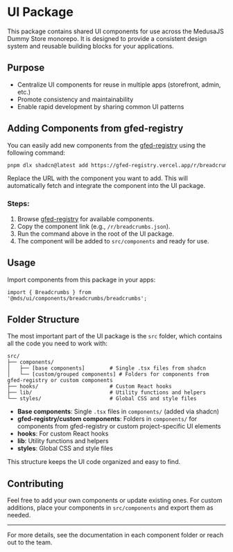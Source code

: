 # UI Package

This package contains shared UI components for use across the MedusaJS Dummy Store monorepo. It is designed to provide a consistent design system and reusable building blocks for your applications.

## Purpose

- Centralize UI components for reuse in multiple apps (storefront, admin, etc.)
- Promote consistency and maintainability
- Enable rapid development by sharing common UI patterns

## Adding Components from gfed-registry

You can easily add new components from the [gfed-registry](https://gfed-registry.vercel.app/) using the following command:

```sh
pnpm dlx shadcn@latest add https://gfed-registry.vercel.app/r/breadcrumbs.json
```

Replace the URL with the component you want to add. This will automatically fetch and integrate the component into the UI package.

### Steps:

1. Browse [gfed-registry](https://gfed-registry.vercel.app/) for available components.
2. Copy the component link (e.g., `/r/breadcrumbs.json`).
3. Run the command above in the root of the UI package.
4. The component will be added to `src/components` and ready for use.

## Usage

Import components from this package in your apps:

```tsx
import { Breadcrumbs } from '@mds/ui/components/breadcrumbs/breadcrumbs';
```

## Folder Structure

The most important part of the UI package is the `src` folder, which contains all the code you need to work with:

```text
src/
├── components/
│   ├── [base components]        # Single .tsx files from shadcn
│   └── [custom/grouped components] # Folders for components from gfed-registry or custom components
├── hooks/                       # Custom React hooks
├── lib/                         # Utility functions and helpers
└── styles/                      # Global CSS and style files
```

- **Base components**: Single `.tsx` files in `components/` (added via shadcn)
- **gfed-registry/custom components**: Folders in `components/` for components from gfed-registry or custom project-specific UI elements
- **hooks**: For custom React hooks
- **lib**: Utility functions and helpers
- **styles**: Global CSS and style files

This structure keeps the UI code organized and easy to find.

## Contributing

Feel free to add your own components or update existing ones. For custom additions, place your components in `src/components` and export them as needed.

---

For more details, see the documentation in each component folder or reach out to the team.
